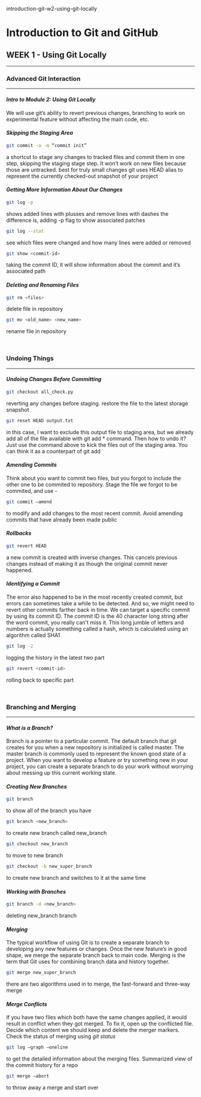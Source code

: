 introduction-git-w2-using-git-locally

# Introduction to Git and GitHub
## WEEK 1 - Using Git Locally
* * *
### **Advanced Git Interaction**
* * *
#### *Intro to Module 2: Using Git Locally*
We will use git’s ability to revert previous changes, branching to work on experimental feature without affecting the main code, etc.
#### *Skipping the Staging Area*
```bash
git commit -a -m “commit init”
```
a shortcut to stage any changes to tracked files and commit them in one step, skipping the staging stage step. It won’t work on new files because those are untracked. best for truly small changes
git uses HEAD alias to represent the currently checked-out snapshot of your project
#### *Getting More Information About Our Changes*
```bash
git log -p
```
shows added lines with plusses and remove lines with dashes
the difference is, adding -p flag to show associated patches
```bash
git log --stat
```
see which files were changed and how many lines were added or removed
```bash
git show <commit-id>
```
taking the commit ID, it will show information about the commit and it’s associated path

#### *Deleting and Renaming Files*
```bash
git rm <files>
```
delete file in repository

```bash
git mv <old_name> <new_name>
```
rename file in repository

<br/>

### **Undoing Things**
* * *
#### *Undoing Changes Before Committing*
```bash
git checkout all_check.py
```
reverting any changes before staging. restore the file to the latest storage snapshot
```bash
git reset HEAD output.txt
```
in this case, I want to exclude this output file to staging area, but we already add all of the file available with git add * command. Then how to undo it? Just use the command above to kick the files out of the staging area. You can think it as a counterpart of git add
#### *Amending Commits*
Think about you want to commit two files, but you forgot to include the other one to be commited to repository. Stage the file we forgot to be commited, and use -
```bash
git commit –amend
```
to modify and add changes to the most recent commit. Avoid amending commits that have already been made public
#### *Rollbacks*
```bash
git revert HEAD
```
a new commit is created with inverse changes. This cancels previous changes instead of making it as though the original commit never happened.
#### *Identifying a Commit*
The error also happened to be in the most recently created commit, but errors can sometimes take a while to be detected. And so, we might need to revert other commits farther back in time. We can target a specific commit by using its commit ID. The commit ID is the 40 character long string after the word commit, you really can't miss it. This long jumble of letters and numbers is actually something called a hash, which is calculated using an algorithm called SHA1
```bash
git log -2
```
logging the history in the latest two part
```bash
git revert <commit-id>
```
rolling back to specific part 

<br/>

### **Branching and Merging**
* * *
#### *What is a Branch?*
Branch is a pointer to a particular commit. The default branch that git creates for you when a new repository is initialized is called master. The master branch is commonly used to represent the known good state of a project. When you want to develop a feature or try something new in your project, you can create a separate branch to do your work without worrying about messing up this current working state.
#### *Creating New Branches*
```bash
git branch
```
to show all of the branch you have
```bash
git branch <new_branch> 
```
to create new branch called new_branch
```bash
git checkout new_branch
```
to move to new branch
```bash
git checkout -b new_super_branch
```
to create new branch and switches to it at the same time
#### *Working with Branches*
```bash
git branch -d <new_branch>
```
deleting new_branch branch
#### *Merging*
The typical workflow of using Git is to create a separate branch to developing any new features or changes. Once the new feature’s in good shape, we merge the separate branch back to main code. Merging is the term that Git uses for combining branch data and history together.
```bash
git merge new_super_branch
```
there are two algorithms used in to merge, the fast-forward and three-way merge
#### *Merge Conflicts*
If you have two files which both have the same changes applied, it would result in conflict when they got merged. To fix it, open up the conflicted file. Decide which content we should keep and delete the merger markers. Check the status of merging using *git status*
```bash
git log –graph –oneline 
```
to get the detailed information about the merging files. Summarized view of the commit history for a repo
```bash
git merge –abort
```
to throw away a merge and start over
